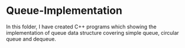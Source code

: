 # Queue-Implementation
In this folder, I have created C++ programs which showing the implementation of queue data structure covering simple queue, circular queue and dequeue. 
